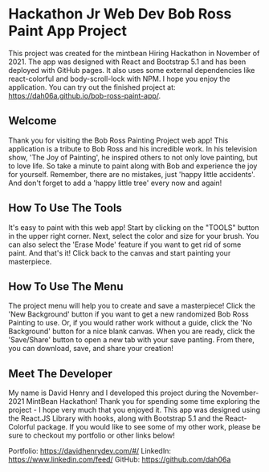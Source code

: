# Hackathon Jr Web Dev Bob Ross Paint App Project
This project was created for the mintbean Hiring Hackathon in November of 2021.  The app was designed with React and Bootstrap 5.1 and has been deployed with GitHub pages. It also uses some external dependencies like react-colorful and body-scroll-lock with NPM.  I hope you enjoy the application.  You can try out the finished project at: https://dah06a.github.io/bob-ross-paint-app/.

## Welcome
Thank you for visiting the Bob Ross Painting Project web app! This application is a tribute to Bob Ross and his incredible work. In his television show, 'The Joy of Painting', he inspired others to not only love painting, but to love life. So take a minute to paint along with Bob and experience the joy for yourself. Remember, there are no mistakes, just 'happy little accidents'. And don't forget to add a 'happy little tree' every now and again!

## How To Use The Tools
It's easy to paint with this web app! Start by clicking on the "TOOLS" button in the upper right corner. Next, select the color and size for your brush. You can also select the 'Erase Mode' feature if you want to get rid of some paint. And that's it! Click back to the canvas and start painting your masterpiece.

## How To Use The Menu
The project menu will help you to create and save a masterpiece! Click the 'New Background' button if you want to get a new randomized Bob Ross Painting to use. Or, if you would rather work without a guide, click the 'No Background' button for a nice blank canvas. When you are ready, click the 'Save/Share' button to open a new tab with your save panting. From there, you can download, save, and share your creation!

## Meet The Developer
My name is David Henry and I developed this project during the November-2021 MintBean Hackathon! Thank you for spending some time exploring the project - I hope very much that you enjoyed it. This app was designed using the React.JS Library with hooks, along with Bootstrap 5.1 and the React-Colorful package. If you would like to see some of my other work, please be sure to checkout my portfolio or other links below!

Portfolio:  https://davidhenrydev.com/#/
LinkedIn: https://www.linkedin.com/feed/
GitHub: https://github.com/dah06a
